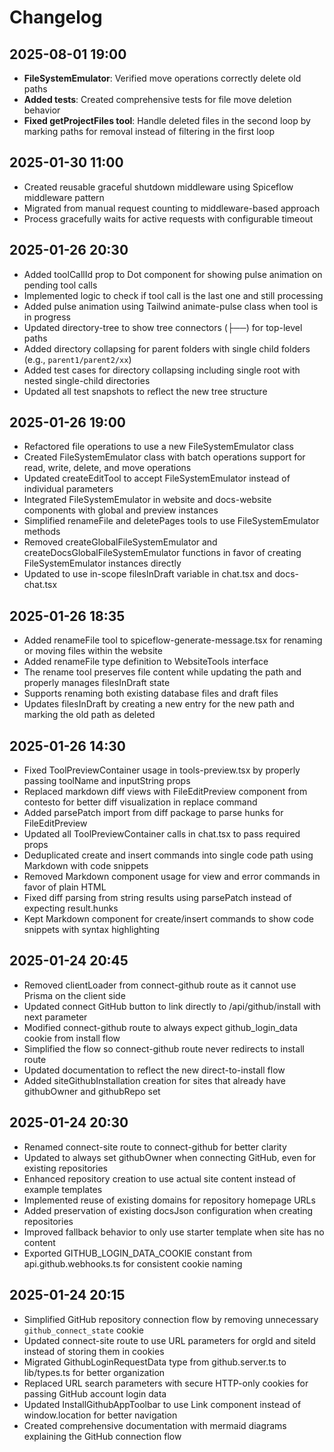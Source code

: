 # Changelog

## 2025-08-01 19:00

- **FileSystemEmulator**: Verified move operations correctly delete old paths
- **Added tests**: Created comprehensive tests for file move deletion behavior
- **Fixed getProjectFiles tool**: Handle deleted files in the second loop by marking paths for removal instead of filtering in the first loop

## 2025-01-30 11:00

- Created reusable graceful shutdown middleware using Spiceflow middleware pattern
- Migrated from manual request counting to middleware-based approach
- Process gracefully waits for active requests with configurable timeout

## 2025-01-26 20:30

- Added toolCallId prop to Dot component for showing pulse animation on pending tool calls
- Implemented logic to check if tool call is the last one and still processing
- Added pulse animation using Tailwind animate-pulse class when tool is in progress
- Updated directory-tree to show tree connectors (├──) for top-level paths
- Added directory collapsing for parent folders with single child folders (e.g., `parent1/parent2/xx`)
- Added test cases for directory collapsing including single root with nested single-child directories
- Updated all test snapshots to reflect the new tree structure

## 2025-01-26 19:00

- Refactored file operations to use a new FileSystemEmulator class
- Created FileSystemEmulator class with batch operations support for read, write, delete, and move operations
- Updated createEditTool to accept FileSystemEmulator instead of individual parameters
- Integrated FileSystemEmulator in website and docs-website components with global and preview instances
- Simplified renameFile and deletePages tools to use FileSystemEmulator methods
- Removed createGlobalFileSystemEmulator and createDocsGlobalFileSystemEmulator functions in favor of creating FileSystemEmulator instances directly
- Updated to use in-scope filesInDraft variable in chat.tsx and docs-chat.tsx

## 2025-01-26 18:35

- Added renameFile tool to spiceflow-generate-message.tsx for renaming or moving files within the website
- Added renameFile type definition to WebsiteTools interface
- The rename tool preserves file content while updating the path and properly manages filesInDraft state
- Supports renaming both existing database files and draft files
- Updates filesInDraft by creating a new entry for the new path and marking the old path as deleted

## 2025-01-26 14:30

- Fixed ToolPreviewContainer usage in tools-preview.tsx by properly passing toolName and inputString props
- Replaced markdown diff views with FileEditPreview component from contesto for better diff visualization in replace command
- Added parsePatch import from diff package to parse hunks for FileEditPreview
- Updated all ToolPreviewContainer calls in chat.tsx to pass required props
- Deduplicated create and insert commands into single code path using Markdown with code snippets
- Removed Markdown component usage for view and error commands in favor of plain HTML
- Fixed diff parsing from string results using parsePatch instead of expecting result.hunks
- Kept Markdown component for create/insert commands to show code snippets with syntax highlighting

## 2025-01-24 20:45

- Removed clientLoader from connect-github route as it cannot use Prisma on the client side
- Updated connect GitHub button to link directly to /api/github/install with next parameter
- Modified connect-github route to always expect github_login_data cookie from install flow
- Simplified the flow so connect-github route never redirects to install route
- Updated documentation to reflect the new direct-to-install flow
- Added siteGithubInstallation creation for sites that already have githubOwner and githubRepo set

## 2025-01-24 20:30

- Renamed connect-site route to connect-github for better clarity
- Updated to always set githubOwner when connecting GitHub, even for existing repositories
- Enhanced repository creation to use actual site content instead of example templates
- Implemented reuse of existing domains for repository homepage URLs
- Added preservation of existing docsJson configuration when creating repositories
- Improved fallback behavior to only use starter template when site has no content
- Exported GITHUB_LOGIN_DATA_COOKIE constant from api.github.webhooks.ts for consistent cookie naming

## 2025-01-24 20:15

- Simplified GitHub repository connection flow by removing unnecessary `github_connect_state` cookie
- Updated connect-site route to use URL parameters for orgId and siteId instead of storing them in cookies
- Migrated GithubLoginRequestData type from github.server.ts to lib/types.ts for better organization
- Replaced URL search parameters with secure HTTP-only cookies for passing GitHub account login data
- Updated InstallGithubAppToolbar to use Link component instead of window.location for better navigation
- Created comprehensive documentation with mermaid diagrams explaining the GitHub connection flow